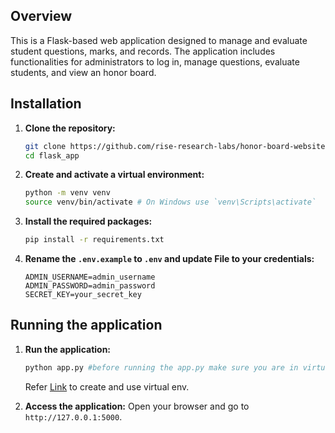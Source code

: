 
## Overview

This is a Flask-based web application designed to manage and evaluate student questions, marks, and records. The application includes functionalities for administrators to log in, manage questions, evaluate students, and view an honor board.


## Installation

1. **Clone the repository:**
    ```bash
    git clone https://github.com/rise-research-labs/honor-board-website 
    cd flask_app
    ```

2. **Create and activate a virtual environment:**
    ```bash
    python -m venv venv 
    source venv/bin/activate # On Windows use `venv\Scripts\activate`
    ```

3. **Install the required packages:**
    ```bash
    pip install -r requirements.txt
    ```

4. **Rename the `.env.example` to `.env` and update File to your credentials:**
    ```.env
    ADMIN_USERNAME=admin_username
    ADMIN_PASSWORD=admin_password
    SECRET_KEY=your_secret_key
    ```


## Running the application

1. **Run the application:**
    ```bash
    python app.py #before running the app.py make sure you are in virtual environment.
    ```
    Refer [Link](https://code.visualstudio.com/docs/python/environments) to create and use virtual env.


2. **Access the application:** 
   Open your browser and go to `http://127.0.0.1:5000`.
